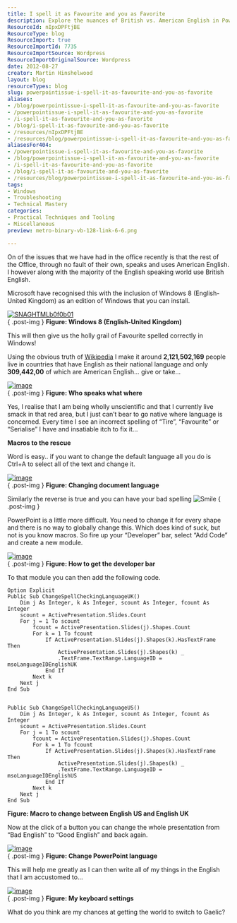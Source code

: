 ```yaml
---
title: I spell it as Favourite and you as Favorite
description: Explore the nuances of British vs. American English in PowerPoint. Learn how to use macros for seamless spell-checking adjustments. Embrace your language!
ResourceId: nIpxDPFtjBE
ResourceType: blog
ResourceImport: true
ResourceImportId: 7735
ResourceImportSource: Wordpress
ResourceImportOriginalSource: Wordpress
date: 2012-08-27
creator: Martin Hinshelwood
layout: blog
resourceTypes: blog
slug: powerpointissue-i-spell-it-as-favourite-and-you-as-favorite
aliases:
- /blog/powerpointissue-i-spell-it-as-favourite-and-you-as-favorite
- /powerpointissue-i-spell-it-as-favourite-and-you-as-favorite
- /i-spell-it-as-favourite-and-you-as-favorite
- /blog/i-spell-it-as-favourite-and-you-as-favorite
- /resources/nIpxDPFtjBE
- /resources/blog/powerpointissue-i-spell-it-as-favourite-and-you-as-favorite
aliasesFor404:
- /powerpointissue-i-spell-it-as-favourite-and-you-as-favorite
- /blog/powerpointissue-i-spell-it-as-favourite-and-you-as-favorite
- /i-spell-it-as-favourite-and-you-as-favorite
- /blog/i-spell-it-as-favourite-and-you-as-favorite
- /resources/blog/powerpointissue-i-spell-it-as-favourite-and-you-as-favorite
tags:
- Windows
- Troubleshooting
- Technical Mastery
categories:
- Practical Techniques and Tooling
- Miscellaneous
preview: metro-binary-vb-128-link-6-6.png

---
```

On of the issues that we have had in the office recently is that the rest of the Office, through no fault of their own, speaks and uses American English. I however along with the majority of the English speaking world use British English.

Microsoft have recognised this with the inclusion of Windows 8 (English-United Kingdom) as an edition of Windows that you can install.

[![SNAGHTMLb0f0b01](images/SNAGHTMLb0f0b01_thumb-7-7.png "SNAGHTMLb0f0b01")](http://blog.hinshelwood.com/files/2012/08/SNAGHTMLb0f0b01.png)  
{ .post-img }
**Figure: Windows 8 (English-United Kingdom)**

This will then give us the holly grail of Favourite spelled correctly in Windows!

Using the obvious truth of [Wikipedia](http://en.wikipedia.org/wiki/List_of_countries_where_English_is_an_official_language) I make it around **2,121,502,169** people live in countries that have English as their national language and only **309,442,00** of which are American English… give or take…

[![image](images/image_thumb101-1-1.png "image")](http://blog.hinshelwood.com/files/2012/08/image102.png)  
{ .post-img }
**Figure: Who speaks what where**

Yes, I realise that I am being wholly unscientific and that I currently live smack in that red area, but I just can’t bear to go native where language is concerned. Every time I see an incorrect spelling of “Tire”, “Favourite” or “Serialise” I have and insatiable itch to fix it…

**Macros to the rescue**

Word is easy.. if you want to change the default language all you do is Ctrl+A to select all of the text and change it.

[![image](images/image_thumb102-2-2.png "image")](http://blog.hinshelwood.com/files/2012/08/image103.png)  
{ .post-img }
**Figure: Changing document language**

Similarly the reverse is true and you can have your bad spelling ![Smile](images/wlEmoticon-smile4-8-8.png)
{ .post-img }

PowerPoint is a little more difficult. You need to change it for every shape and there is no way to globally change this. Which does kind of suck, but not is you know macros. So fire up your “Developer” bar, select “Add Code” and create a new module.

[![image](images/image_thumb103-3-3.png "image")](http://blog.hinshelwood.com/files/2012/08/image104.png)  
{ .post-img }
**Figure: How to get the developer bar**

To that module you can then add the following code.

```
Option Explicit
Public Sub ChangeSpellCheckingLanguageUK()
    Dim j As Integer, k As Integer, scount As Integer, fcount As Integer
    scount = ActivePresentation.Slides.Count
    For j = 1 To scount
        fcount = ActivePresentation.Slides(j).Shapes.Count
        For k = 1 To fcount
            If ActivePresentation.Slides(j).Shapes(k).HasTextFrame Then
                ActivePresentation.Slides(j).Shapes(k) _
                .TextFrame.TextRange.LanguageID = msoLanguageIDEnglishUK
            End If
        Next k
    Next j
End Sub


Public Sub ChangeSpellCheckingLanguageUS()
    Dim j As Integer, k As Integer, scount As Integer, fcount As Integer
    scount = ActivePresentation.Slides.Count
    For j = 1 To scount
        fcount = ActivePresentation.Slides(j).Shapes.Count
        For k = 1 To fcount
            If ActivePresentation.Slides(j).Shapes(k).HasTextFrame Then
                ActivePresentation.Slides(j).Shapes(k) _
                .TextFrame.TextRange.LanguageID = msoLanguageIDEnglishUS
            End If
        Next k
    Next j
End Sub

```

**Figure: Macro to change between English US and English UK**

Now at the click of a button you can change the whole presentation from “Bad English” to “Good English” and back again.

[![image](images/image_thumb104-4-4.png "image")](http://blog.hinshelwood.com/files/2012/08/image105.png)  
{ .post-img }
**Figure: Change PowerPoint language**

This will help me greatly as I can then write all of my things in the English that I am accustomed to…

[![image](images/image_thumb105-5-5.png "image")](http://blog.hinshelwood.com/files/2012/08/image106.png)  
{ .post-img }
**Figure: My keyboard settings**

What do you think are my chances at getting the world to switch to Gaelic?
